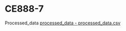 # CE888-7
Processed_data
[processed_data - processed_data.csv](https://github.com/axita222/CE888-7/files/11296976/processed_data.-.processed_data.csv)
